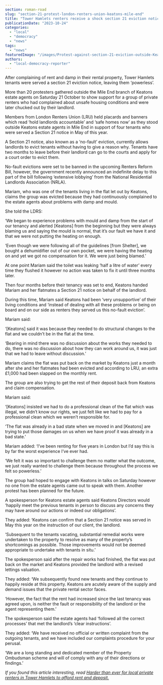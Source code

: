 ```yaml
---
section: roman-road
slug: "section-21-protest-london-renters-union-keatons-mile-end"
title: "Tower Hamlets renters receive a shock section 21 eviction notice"
publicationDate: "2023-10-24"
categories: 
  - "local"
  - "democracy"
  - "news"
tags: 
  - "news"
featuredImage: "/images/Protest-against-section-21-eviction-outside-Keatons-in-Mile-End.jpg"
authors: 
  - "local-democracy-reporter"
---
```


After complaining of rent and damp in their rental property, Tower Hamlets tenants were served a section 21 eviction notice, leaving them ‘powerless’. 

More than 20 protesters gathered outside the Mile End branch of Keatons estate agents on Saturday 21 October to show support for a group of private renters who had complained about unsafe housing conditions and were later chucked out by their landlord.

Members from London Renters Union (LRU) held placards and banners which read ‘hold landlords accountable’ and ‘safe homes now’ as they stood outside Keatons estate agents in Mile End in support of four tenants who were served a Section 21 notice in May of this year.

A Section 21 notice, also known as a ‘no-fault’ eviction, currently allows landlords to evict tenants without having to give a reason why. Tenants have two months to leave before their landlord can go to the courts and apply for a court order to evict them.

No-fault evictions were set to be banned in the upcoming Renters Reform Bill, however, the government recently announced an indefinite delay to this part of the bill following ‘extensive lobbying’ from the National Residential Landlords Association (NRLA).

Mariam, who was one of the tenants living in the flat let out by Keatons, claims the group was evicted because they had continuously complained to the estate agents about problems with damp and mould.

She told the LDRS: 

‘We began to experience problems with mould and damp from the start of our tenancy and alerted \[Keatons\] from the beginning but they were always blaming us and saying the mould is normal, that it’s our fault we have it and that we were not putting the heating on enough.

‘Even though we were following all of the guidelines \[from Shelter\], we bought a dehumidifier out of our own pocket, we were having the heating on and yet we got no compensation for it. We were just being blamed.’

At one point Mariam said the toilet was leaking ‘half a litre of water’ every time they flushed it however no action was taken to fix it until three months later.

Then four months before their tenancy was set to end, Keatons handed Mariam and her flatmates a Section 21 notice on behalf of the landlord.

During this time, Mariam said Keatons had been ‘very unsupportive’ of their living conditions and ‘instead of dealing with all these problems or being on board and on our side as renters they served us this no-fault eviction’.

Mariam said: 

‘\[Keatons\] said it was because they needed to do structural changes to the flat and we couldn’t be in the flat at the time.

‘Bearing in mind there was no discussion about the works they needed to do, there was no discussion about how they can work around us, it was just that we had to leave without discussion.’

Mariam claims the flat was put back on the market by Keatons just a month after she and her flatmates had been evicted and according to LRU, an extra £1,000 had been slapped on the monthly rent.

The group are also trying to get the rest of their deposit back from Keatons and claim compensation.

Mariam said:

‘\[Keatons\] insisted we had to do a professional clean of the flat which was illegal, we didn’t know our rights, we just felt like we had to pay for a professional clean which we weren’t responsible for.

‘The flat was already in a bad state when we moved in and \[Keatons\] are trying to put those damages on us when we have proof it was already in a bad state.’

Mariam added: ‘I’ve been renting for five years in London but I’d say this is by far the worst experience I’ve ever had. 

‘We felt it was so important to challenge them no matter what the outcome, we just really wanted to challenge them because throughout the process we felt so powerless.’

The group had hoped to engage with Keatons in talks on Saturday however no one from the estate agents came out to speak with them. Another protest has been planned for the future.

A spokesperson for Keatons estate agents said Keatons Directors would ‘happily meet the previous tenants in person to discuss any concerns they may have around our actions or indeed our obligations’.

They added: ‘Keatons can confirm that a Section 21 notice was served in May this year on the instruction of our client, the landlord.

‘Subsequent to the tenants vacating, substantial remedial works were undertaken to the property to resolve as many of the property’s shortcomings as possible. Those improvements would not be deemed appropriate to undertake with tenants in situ.’

The spokesperson said after the repair works had finished, the flat was put back on the market and Keatons provided the landlord with a revised lettings valuation.

They added: ‘We subsequently found new tenants and they continue to happily reside at this property. Keatons are acutely aware of the supply and demand issues that the private rental sector faces.

‘However, the fact that the rent had increased since the last tenancy was agreed upon, is neither the fault or responsibility of the landlord or the agent representing them.’

The spokesperson said the estate agents had ‘followed all the correct processes’ that met the landlord’s ‘clear instructions’.

They added: ‘We have received no official or written complaint from the outgoing tenants, and we have included our complaints procedure for your perusal.

‘We are a long standing and dedicated member of the Property Ombudsman scheme and will of comply with any of their directions or findings.’

_If you found this article interesting, read_ [_Harder than ever for local private renters in Tower Hamlets to afford rent and deposit._](https://romanroadlondon.com/rent-deposits-unaffordable-tower-hamlets/)


